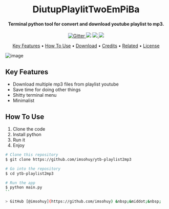 
<h1 align="center">
  DiutupPlaylitTwoEmPiBa
  <br>
</h1>

<h4 align="center">Terminal python tool for convert and download youtube playlist to mp3.</h4>

<p align="center">
  <a href="https://badge.fury.io/js/electron-markdownify">
    <img src="https://badge.fury.io/js/electron-markdownify.svg"
         alt="Gitter">
  </a>
  <a href="https://gitter.im/amitmerchant1990/electron-markdownify"><img src="https://badges.gitter.im/amitmerchant1990/electron-markdownify.svg"></a>
  <a href="https://saythanks.io/to/bullredeyes@gmail.com">
      <img src="https://img.shields.io/badge/SayThanks.io-%E2%98%BC-1EAEDB.svg">
  </a>
  <a href="https://www.paypal.me/AmitMerchant">
    <img src="https://img.shields.io/badge/$-donate-ff69b4.svg?maxAge=2592000&amp;style=flat">
  </a>
</p>

<p align="center">
  <a href="#key-features">Key Features</a> •
  <a href="#how-to-use">How To Use</a> •
  <a href="#download">Download</a> •
  <a href="#credits">Credits</a> •
  <a href="#related">Related</a> •
  <a href="#license">License</a>
</p>

![image](https://user-images.githubusercontent.com/38663450/211750147-5b397454-8ef3-47ae-b3a0-08e40f0bbb50.png)

## Key Features

* Download multiple mp3 files from playlist youtube
* Save time for doing other things
* Shitty terminal menu
* Minimalist

## How To Use

1. Clone the code
2. Install python
3. Run it
4. Enjoy

```bash
# Clone this repository
$ git clone https://github.com/imsohuy/ytb-playlist2mp3

# Go into the repository
$ cd ytb-playlist2mp3

# Run the app
$ python main.py
``

> GitHub [@imsohuy](https://github.com/imsohuy) &nbsp;&middot;&nbsp;

